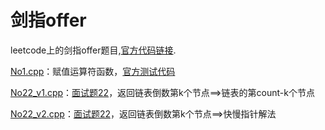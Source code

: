# 剑指offer
leetcode上的剑指offer题目,[官方代码链接](https://github.com/zhedahht/CodingInterviewChinese2).

[No1.cpp](https://github.com/Vae1997/Review-Coding/blob/master/Coding/leetcode/offer/No1.cpp)：赋值运算符函数，[官方测试代码](https://github.com/zhedahht/CodingInterviewChinese2/blob/master/01_AssignmentOperator/AssignmentOperator.cpp)

[No22_v1.cpp](https://github.com/Vae1997/Review-Coding/blob/master/Coding/leetcode/offer/No22_v1.cpp)：[面试题22](https://leetcode-cn.com/problems/lian-biao-zhong-dao-shu-di-kge-jie-dian-lcof/)，返回链表倒数第k个节点==>链表的第count-k个节点

[No22_v2.cpp](https://github.com/Vae1997/Review-Coding/blob/master/Coding/leetcode/offer/No22_v2.cpp)：[面试题22](https://leetcode-cn.com/problems/lian-biao-zhong-dao-shu-di-kge-jie-dian-lcof/)，返回链表倒数第k个节点==>快慢指针解法
